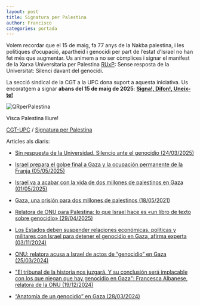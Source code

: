 ```yaml
---
layout: post
title: Signatura per Palestina
author: Francisco
categories: portada
---
```


Volem recordar que el 15 de maig, fa 77 anys de la Nakba palestina, i les polítiques d’ocupació, apartheid i genocidi per part de l’estat d’Israel no han fet més que augmentar. Us animem a no ser còmplices i signar el manifest de la Xarxa Universitaria per Palestina [RUxP](https://www.redxpalestina.org/): Sense resposta de la Universitat: Silenci davant del genocidi.

La secció sindical de la CGT a la UPC dona suport a aquesta iniciativa. Us encoratgem a signar **abans del 15 de maig de 2025**: [**Signa!, Difon!, Uneix-te!**](https://docs.google.com/forms/d/e/1FAIpQLSfIIpwCpzVClbUF8G0gNv0_m_NV3nLT6edcGvcrk2N_5E3BMw/viewform)

![QRperPalestina](https://cgt-upc.github.io/assets/img/RUxP-manifiesto-20250515.jpeg)

Visca Palestina lliure!

[CGT-UPC](https://cgt-upc.github.io/) / [Signatura per Palestina](https://cgt-upc.github.io/portada/2025/05/13/SignaturaperPalestina.html)

Articles als diaris:

* [Sin respuesta de la Universidad. Silencio ante el genocidio (24/03/2025)](https://www.publico.es/opinion/columnas/respuesta-universidad-silencio-genocidio.html) 

* [Israel prepara el golpe final a Gaza y la ocupación permanente de la Franja (05/05/2025)](https://www.publico.es/internacional/israel-prepara-golpe-final-gaza-ocupacion-permanente-franja.html) 

* [Israel va a acabar con la vida de dos millones de palestinos en Gaza (01/05/2025)](https://www.publico.es/culturas/libros/mikel-ayestaran-israel-acabar-vida-dos-millones-palestinos-gaza.html) 
 
* [Gaza, una prisión para dos millones de palestinos (18/05/2021)](https://www.publico.es/internacional/gaza-prision-dos-millones-palestinos.html) 
  
* [Relatora de ONU para Palestina: lo que Israel hace es «un libro de texto sobre genocidio» (29/04/2025)](https://www.swissinfo.ch/spa/relatora-de-onu-para-palestina%3a-lo-que-israel-hace-es-%22un-libro-de-texto-sobre-genocidio%22/89234568) 
  
* [Los Estados deben suspender relaciones económicas, políticas y militares con Israel para detener el genocidio en Gaza, afirma experta (03/11/2024)](https://news.un.org/es/interview/2024/11/1533966)

* [ONU: relatora acusa a Israel de actos de “genocidio” en Gaza (25/03/2024)](https://www.dw.com/es/relatora-de-la-onu-acusa-a-israel-de-actos-de-genocidio-en-gaza/a-68665474)

* ["El tribunal de la historia nos juzgará. Y su conclusión será implacable con los que niegan que hay genocidio en Gaza": Francesca Albanese, relatora de la ONU (19/12/2024)](https://www.bbc.com/mundo/articles/c9vkdgy4n7xo)

* [“Anatomía de un genocidio” en Gaza (28/03/2024)](https://noticiasobreras.es/2024/03/anatomia-de-un-genocidio-en-gaza/?srsltid=AfmBOooZeuth0ABmtJAKvmtzyDs6_1wvfFmB-CgAjjUv6_iIdyCaIvh7)

